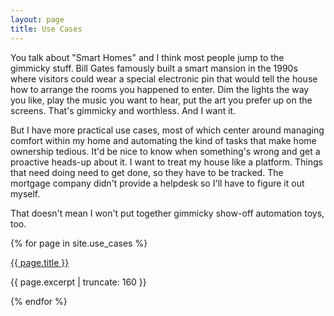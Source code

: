 ```yaml
---
layout: page
title: Use Cases
---
```

You talk about "Smart Homes" and I think most people jump to the gimmicky stuff. Bill Gates famously built a smart mansion in the 1990s where visitors could wear a special electronic pin that would tell the house how to arrange the rooms you happened to enter. Dim the lights the way you like, play the music you want to hear, put the art you prefer up on the screens. That's gimmicky and worthless. And I want it.

But I have more practical use cases, most of which center around managing comfort within my home and automating the kind of tasks that make home ownership tedious. It'd be nice to know when something's wrong and get a proactive heads-up about it. I want to treat my house like a platform. Things that need doing need to get done, so they have to be tracked. The mortgage company didn't provide a helpdesk so I'll have to figure it out myself.

That doesn't mean I won't put together gimmicky show-off automation toys, too. 

{% for page in site.use_cases %}


<a href="{{ page.url | prepend: site.baseurl }}">
        {{ page.title }}
</a>

<p class="post-excerpt">{{ page.excerpt | truncate: 160 }}</p>

{% endfor %}      
